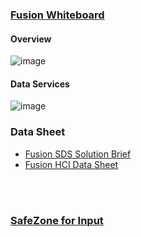 ### [Fusion Whiteboard](https://excalidraw.com/#room=3aac631a87db9a62e703,wCIa-8IBRLrmoPImJySMrw) 


#### Overview
![image](https://github.com/hpdalab/hpdalab-workshop/assets/38366661/c1488bba-7005-4fd8-8f02-a5c6cf8bfa47)

#### Data Services
![image](https://github.com/hpdalab/Fusion-workshop/assets/38366661/d3b3a3bf-8f47-4d1d-8493-5c71c0783c72)


### Data Sheet
 - [Fusion SDS Solution Brief](https://www.ibm.com/downloads/cas/7RJEJ5Y3)
 - [Fusion HCI Data Sheet](https://www.ibm.com/downloads/cas/7RJEJ5Y3)

<BR>
<BR>

### [SafeZone for Input](https://excalidraw.com/#room=f7c71c3d50e7f258abf7,rLDi2VsEtQcqqUO2OtfnXg)

